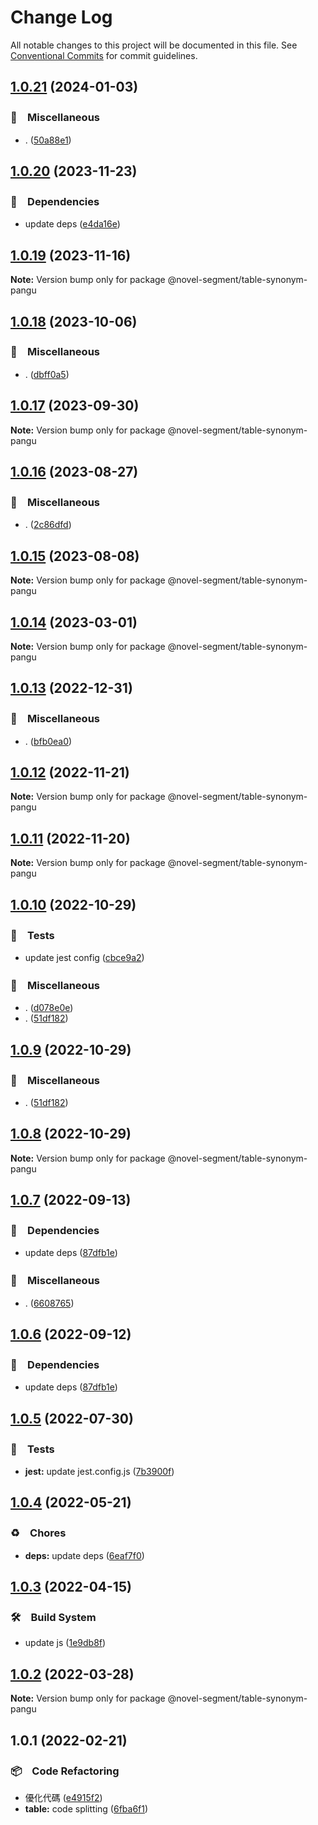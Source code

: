 # Change Log

All notable changes to this project will be documented in this file.
See [Conventional Commits](https://conventionalcommits.org) for commit guidelines.

## [1.0.21](https://github.com/bluelovers/ws-segment/compare/@novel-segment/table-synonym-pangu@1.0.20...@novel-segment/table-synonym-pangu@1.0.21) (2024-01-03)



### 🔖　Miscellaneous

* . ([50a88e1](https://github.com/bluelovers/ws-segment/commit/50a88e14a5151bd0aa6486e95a452142dcbfdf6c))



## [1.0.20](https://github.com/bluelovers/ws-segment/compare/@novel-segment/table-synonym-pangu@1.0.18...@novel-segment/table-synonym-pangu@1.0.20) (2023-11-23)



### 📌　Dependencies

* update deps ([e4da16e](https://github.com/bluelovers/ws-segment/commit/e4da16e385ddb202a2502bf79694ce4b630d6edb))



## [1.0.19](https://github.com/bluelovers/ws-segment/compare/@novel-segment/table-synonym-pangu@1.0.18...@novel-segment/table-synonym-pangu@1.0.19) (2023-11-16)

**Note:** Version bump only for package @novel-segment/table-synonym-pangu





## [1.0.18](https://github.com/bluelovers/ws-segment/compare/@novel-segment/table-synonym-pangu@1.0.17...@novel-segment/table-synonym-pangu@1.0.18) (2023-10-06)



### 🔖　Miscellaneous

* . ([dbff0a5](https://github.com/bluelovers/ws-segment/commit/dbff0a57fa8c30afd54c1193b888cbbb4a397aa2))



## [1.0.17](https://github.com/bluelovers/ws-segment/compare/@novel-segment/table-synonym-pangu@1.0.16...@novel-segment/table-synonym-pangu@1.0.17) (2023-09-30)

**Note:** Version bump only for package @novel-segment/table-synonym-pangu





## [1.0.16](https://github.com/bluelovers/ws-segment/compare/@novel-segment/table-synonym-pangu@1.0.15...@novel-segment/table-synonym-pangu@1.0.16) (2023-08-27)



### 🔖　Miscellaneous

* . ([2c86dfd](https://github.com/bluelovers/ws-segment/commit/2c86dfd6b17559ebd55eb2b73bdf96c6fb825a5d))



## [1.0.15](https://github.com/bluelovers/ws-segment/compare/@novel-segment/table-synonym-pangu@1.0.14...@novel-segment/table-synonym-pangu@1.0.15) (2023-08-08)

**Note:** Version bump only for package @novel-segment/table-synonym-pangu





## [1.0.14](https://github.com/bluelovers/ws-segment/compare/@novel-segment/table-synonym-pangu@1.0.13...@novel-segment/table-synonym-pangu@1.0.14) (2023-03-01)

**Note:** Version bump only for package @novel-segment/table-synonym-pangu





## [1.0.13](https://github.com/bluelovers/ws-segment/compare/@novel-segment/table-synonym-pangu@1.0.12...@novel-segment/table-synonym-pangu@1.0.13) (2022-12-31)



### 🔖　Miscellaneous

* . ([bfb0ea0](https://github.com/bluelovers/ws-segment/commit/bfb0ea03e19dab3229aad4f8c33be5ee7bae3b73))



## [1.0.12](https://github.com/bluelovers/ws-segment/compare/@novel-segment/table-synonym-pangu@1.0.11...@novel-segment/table-synonym-pangu@1.0.12) (2022-11-21)

**Note:** Version bump only for package @novel-segment/table-synonym-pangu





## [1.0.11](https://github.com/bluelovers/ws-segment/compare/@novel-segment/table-synonym-pangu@1.0.10...@novel-segment/table-synonym-pangu@1.0.11) (2022-11-20)

**Note:** Version bump only for package @novel-segment/table-synonym-pangu





## [1.0.10](https://github.com/bluelovers/ws-segment/compare/@novel-segment/table-synonym-pangu@1.0.7...@novel-segment/table-synonym-pangu@1.0.10) (2022-10-29)



### 🚨　Tests

* update jest config ([cbce9a2](https://github.com/bluelovers/ws-segment/commit/cbce9a2868e5a0a95fd8f026530c34c9f3930ba0))


### 🔖　Miscellaneous

* . ([d078e0e](https://github.com/bluelovers/ws-segment/commit/d078e0ec7e17cee79115db055e7b145d7b48f400))
* . ([51df182](https://github.com/bluelovers/ws-segment/commit/51df182715ea4b4242b4cf96fdebfabbe679b99c))



## [1.0.9](https://github.com/bluelovers/ws-segment/compare/@novel-segment/table-synonym-pangu@1.0.7...@novel-segment/table-synonym-pangu@1.0.9) (2022-10-29)



### 🔖　Miscellaneous

* . ([51df182](https://github.com/bluelovers/ws-segment/commit/51df182715ea4b4242b4cf96fdebfabbe679b99c))



## [1.0.8](https://github.com/bluelovers/ws-segment/compare/@novel-segment/table-synonym-pangu@1.0.7...@novel-segment/table-synonym-pangu@1.0.8) (2022-10-29)

**Note:** Version bump only for package @novel-segment/table-synonym-pangu





## [1.0.7](https://github.com/bluelovers/ws-segment/compare/@novel-segment/table-synonym-pangu@1.0.5...@novel-segment/table-synonym-pangu@1.0.7) (2022-09-13)



### 📌　Dependencies

* update deps ([87dfb1e](https://github.com/bluelovers/ws-segment/commit/87dfb1e8c4e0ef55b975639bc94e113442cb1af7))


### 🔖　Miscellaneous

* . ([6608765](https://github.com/bluelovers/ws-segment/commit/66087652b3679f0833cc54051ba4889f8f909383))



## [1.0.6](https://github.com/bluelovers/ws-segment/compare/@novel-segment/table-synonym-pangu@1.0.5...@novel-segment/table-synonym-pangu@1.0.6) (2022-09-12)



### 📌　Dependencies

* update deps ([87dfb1e](https://github.com/bluelovers/ws-segment/commit/87dfb1e8c4e0ef55b975639bc94e113442cb1af7))



## [1.0.5](https://github.com/bluelovers/ws-segment/compare/@novel-segment/table-synonym-pangu@1.0.4...@novel-segment/table-synonym-pangu@1.0.5) (2022-07-30)


### 🚨　Tests

* **jest:** update jest.config.js ([7b3900f](https://github.com/bluelovers/ws-segment/commit/7b3900fd6b638fb8774b306b6435b8082b5a275b))





## [1.0.4](https://github.com/bluelovers/ws-segment/compare/@novel-segment/table-synonym-pangu@1.0.3...@novel-segment/table-synonym-pangu@1.0.4) (2022-05-21)


### ♻️　Chores

* **deps:** update deps ([6eaf7f0](https://github.com/bluelovers/ws-segment/commit/6eaf7f0fb6e8d803b5eb8dbb3e2cd7a1d6b19f52))





## [1.0.3](https://github.com/bluelovers/ws-segment/compare/@novel-segment/table-synonym-pangu@1.0.2...@novel-segment/table-synonym-pangu@1.0.3) (2022-04-15)


### 🛠　Build System

* update js ([1e9db8f](https://github.com/bluelovers/ws-segment/commit/1e9db8f6a717a2ef40dec86b22e729dafc2ed8d7))





## [1.0.2](https://github.com/bluelovers/ws-segment/compare/@novel-segment/table-synonym-pangu@1.0.1...@novel-segment/table-synonym-pangu@1.0.2) (2022-03-28)

**Note:** Version bump only for package @novel-segment/table-synonym-pangu





## 1.0.1 (2022-02-21)


### 📦　Code Refactoring

* 優化代碼 ([e4915f2](https://github.com/bluelovers/ws-segment/commit/e4915f24e4da16b752c91224b4457eda63fc4bb2))
* **table:** code splitting ([6fba6f1](https://github.com/bluelovers/ws-segment/commit/6fba6f13dcb75dc2f57c0c905740d487ee38884a))
